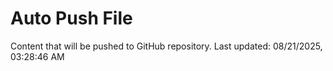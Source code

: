 # Auto Push File

Content that will be pushed to GitHub repository.
Last updated: 08/21/2025, 03:28:46 AM